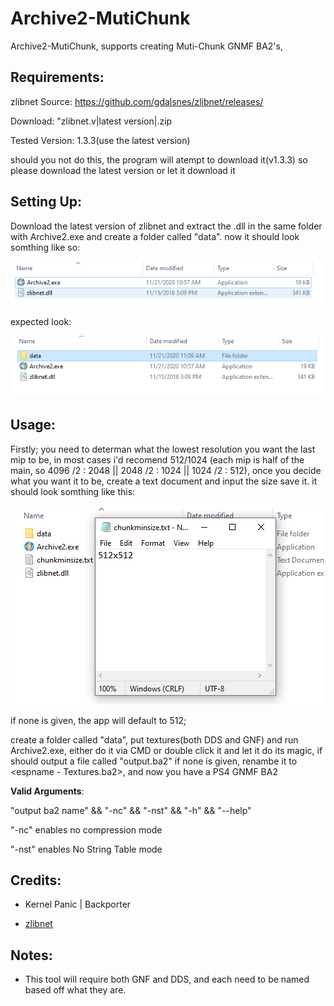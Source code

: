 # Archive2-MutiChunk
Archive2-MutiChunk, supports creating Muti-Chunk GNMF BA2's,

**Requirements:**
---------------------------------------------------------------------
zlibnet
Source: https://github.com/gdalsnes/zlibnet/releases/

Download: "zlibnet.v|latest version|.zip

Tested Version: 1.3.3(use the latest version)

should you not do this, the program will atempt to download it(v1.3.3) so please download the latest version or let it download it

**Setting Up:**
---------------------------------------------------------------------
Download the latest version of zlibnet and extract the .dll in the same folder with Archive2.exe and create a folder called "data". now it should look somthing like so:

![screenshot](Screenshot_3.png)

expected look:

![screenshot](Screenshot_2.png)

**Usage:**
---------------------------------------------------------------------
Firstly; you need to determan what the lowest resolution you want the last mip to be, in most cases i'd recomend 512/1024
(each mip is half of the main, so 4096 /2 : 2048 || 2048 /2 : 1024 || 1024 /2 : 512), once you decide what you want it to be, create a text document and input the size save it. it should look somthing like this:

![screenshot](size.png)

if none is given, the app will default to 512;

create a folder called "data", put textures(both DDS and GNF) and run Archive2.exe, either do it via CMD or double click it and let it do its magic, if should output a file called "output.ba2" if none is given, renambe it to <espname - Textures.ba2>, and now you have a PS4 GNMF BA2

**Valid Arguments**:

"output ba2 name" && "-nc" && "-nst" && "-h" && "--help"

"-nc" enables no compression mode

"-nst" enables No String Table mode

**Credits:**
---------------------------------------------------------------------
- Kernel Panic | Backporter

- [zlibnet](https://github.com/gdalsnes/zlibnet)

**Notes:**
---------------------------------------------------------------------
* This tool will require both GNF and DDS, and each need to be named based off what they are.

